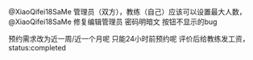 @XiaoQifei18SaMe 管理员（双方），教练（自己）应该可以设置最大人数，
@XiaoQifei18SaMe 修复编辑管理员 密码明暗文 按钮不显示的bug

预约需求改为近一周/近一个月呢
只能24小时前预约呢
评价后给教练发工资，status:completed